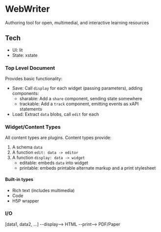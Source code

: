 # WebWriter
Authoring tool for open, multimedial, and interactive learning resources

## Tech
- UI: lit
- State: xstate

### Top Level Document
Provides basic functionality:
- Save: Call `display` for each widget (passing parameters), adding components:
    - sharable: Add a `share` component, sending state somewhere
    - trackable: Add a `track` component, emitting events as xAPI statements
- Load: Extract `data` blobs, call `edit` for each

### Widget/Content Types
All content types are plugins. Content types provide:
1. A schema `data`
2. A function `edit: data -> editor` 
3. A function `display: data -> widget`
    - editable: embeds `data` into widget
    - printable: embeds printable alternate markup and a print stylesheet

#### Built-in types
- Rich text (includes multimedia)
- Code
- H5P wrapper

### I/O
[data1, data2, ...] --display--> HTML --print--> PDF/Paper